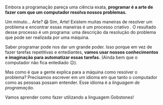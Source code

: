 Embora a programação pareça uma ciência exata, **programar é a arte de fazer com que um computador resolva nossos problemas.**

Um minuto… Arte? :scream: Sim, Arte! Existem muitas maneiras de resolver um problema e encontrar essas maneiras é um processo criativo . O resultado desse processo é um programa: uma descrição da resolução do problema que pode ser realizada por uma máquina.

Saber programar pode nos dar um grande poder. Isso porque em vez de fazer tarefas repetitivas e entediantes, **vamos usar nossos conhecimentos e imaginação para automatizar essas tarefas.** (Ainda bem que o computador não fica entediado :wink:).

Mas como é que a gente explica para a máquina como resolver o problema? Precisamos escrever em um idioma em que tanto o computador como as pessoas possam entender. Esse idioma é a _linguagem de programação_.

Vamos aprender como fazer utilizando a linguagem Gobstones!
